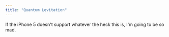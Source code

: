 ```yaml
---
title: "Quantum Levitation"
---
```

<p>If the iPhone 5 doesn't support whatever the heck this is, I'm going to be so mad.</p>

